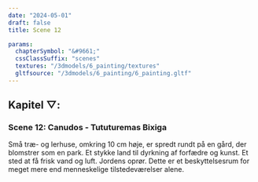 ```yaml
---
date: "2024-05-01"
draft: false
title: Scene 12

params:
  chapterSymbol: "&#9661;"
  cssClassSuffix: "scenes"
  textures: "/3dmodels/6_painting/textures"
  gltfsource: "/3dmodels/6_painting/6_painting.gltf"
---
```

## Kapitel &#9661;:
<h3 class="green">Scene 12: Canudos - Tututuremas Bixiga</h3>
<canvas id="c"></canvas>

Små træ- og lerhuse, omkring 10 cm høje, er spredt rundt på en gård, der blomstrer som en park. Et stykke land til dyrkning af forfædre og kunst. Et sted at få frisk vand og luft. Jordens oprør. Dette er et beskyttelsesrum for meget mere end menneskelige tilstedeværelser alene.
